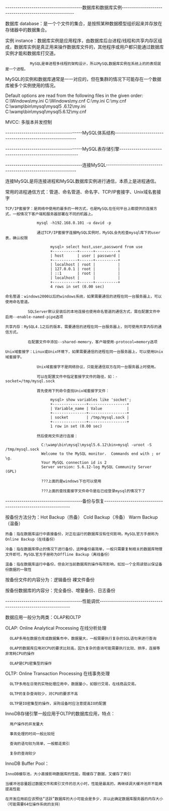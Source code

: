 
--------------------------------------数据库和数据库实例------------------------------------------------------

数据库 database：是一个个文件的集合，是按照某种数据模型组织起来并存放在存储器中的数据集合。

实例 instance：数据库实例是应用程序，由数据库后台进程/线程和共享内存区组成，数据库实例是真正用来操作数据库文件的，其他程序或用户都只能通过数据库实例才能和数据库打交道。

               MySQL是单进程多线程的架构设计，所以MySQL数据库实例在系统上的的表现就是一个进程。

MySQL的实例和数据库通常是一一对应的，但在集群的情况下可能存在一个数据库被多个实例使用的情况。


Default options are read from the following files in the given order:
C:\Windows\my.ini C:\Windows\my.cnf C:\my.ini C:\my.cnf C:\wamp\bin\mysql\mysql5
.6.12\my.ini C:\wamp\bin\mysql\mysql5.6.12\my.cnf

MVCC: 多版本并发控制


--------------------------------------MySQL体系结构-----------------------------------------------------------



--------------------------------------MySQL表存储引擎---------------------------------------------------------



--------------------------------------连接MySQL---------------------------------------------------------------

连接MySQL是将连接进程和MySQL数据库实例进行通信，本质上是进程通信。

常用的进程通信方式：管道、命名管道、命名字、TCP/IP套接字、Unix域名套接字

    TCP/IP套接字：是网络中使用的最多的一种方式，也是MySQL在任何平台上都提供的连接方式，一般情况下客户端和服务器部署在不同的机器上。

                  mysql -h192.168.0.101 -u david -p

                  通过TCP/IP套接字连接MySQL实例时，MySQL会先检查mysql库下的user表，确认权限

                        mysql> select host,user,password from use
                        +-----------+------+----------+
                        | host      | user | password |
                        +-----------+------+----------+
                        | localhost | root |          |
                        | 127.0.0.1 | root |          |
                        | ::1       | root |          |
                        | localhost |      |          |
                        +-----------+------+----------+
                        4 rows in set (0.00 sec)

    命名管道：windows2000以后的windows系统，如果需要通信的进程在同一台服务器上，可以使用命名管道。

              SQLServer默认安装后的本地连接也使用命名管道的通信方式，需在配置文件中启用--enable-named-pipe选项

    共享内存：MySQL4.1之后的版本，需要通信的进程在同一台服务器上，则可使用共享内存的通信方式。

              在配置文件中添加--shared-memory，客户端使用-protocol=memory选项

    Unix域套接字：Linux或Unix环境下，如果需要通信的进程在同一台服务器上，可以使用Unix域套接字。

                  Unix域套接字不是网络协议，只能是通信双方在同一台服务器上时使用。

                  可以在配置文件中指定套接字文件的路径，如：-socket=/tmp/mysql.sock

                  首先使用下列命令查找Unix域套接字文件：

                        mysql> show variables like 'socket';
                        +---------------+-----------------+
                        | Variable_name | Value           |
                        +---------------+-----------------+
                        | socket        | /tmp/mysql.sock |
                        +---------------+-----------------+
                        1 row in set (0.00 sec)
                    
                  然后使用文件进行连接：

                    C:\wamp\bin\mysql\mysql5.6.12\bin>mysql -uroot -S /tmp/mysql.sock
                    Welcome to the MySQL monitor.  Commands end with ; or \g.
                    Your MySQL connection id is 2
                    Server version: 5.6.12-log MySQL Community Server (GPL)                        

                    ???上面的是windows下也可以使用

                    ???上面的查找套接字文件命令是在已经登录mysql的情况下了

--------------------------------------备份与恢复-------------------------------------------------------------

按备份方法分为：Hot Backup（热备）  Cold Backup（冷备） Warm Backup（温备）

    热备：指在数据库运行中直接备份，对正在运行的数据库没有任何影响，MySQL官方手册称为Online Backup（在线备份）

    冷备：指在数据库停止的情况下进行备份，这种备份最简单，一般只需要复制相关的数据库物理文件即可，MySQL官方手册称为Offline Backup（离线备份）

    温备：指在数据库运行中备份，但会对当前数据库的操作有所影响，如加一个全局读锁以保证备份数据的一致性

按备份文件的内容分为：逻辑备份  裸文件备份

按备份数据库的内容分：完全备份、增量备份、日志备份

--------------------------------------性能调优---------------------------------------------------------------

数据应用一般分为两类：OLAP和OLTP

OLAP: Online Analytical Processing 在线分析处理

      OLAP多用在数据仓库或数据集市中，数据量大，一般需要执行复杂的SQL语句来进行查询

      OLAP的数据库应用对CPU的要求比较高，因为复杂的查询可能需要执行比较、排序，连接等非常耗CPU的操作

      OLAP是CPU密集型的操作

OLTP: Online Transaction Processing 在线事务处理

      OLTP多用在日常的实物处理应用中，数据量小，如银行交易，在线商品交易。

      OLTP的复杂查询较少，对CPU的要求不高

      OLTP是IO密集型的操作，采购设备时应注意提高IO的配置

InnoDB存储引擎一般应用于OLTP的数据库应用，特点：

      用户操作的并发量大

      事务处理的时间一般比较短

      查询的语句较为简单，一般都走索引

      复杂的查询较少

InnoDB Buffer Pool：

    InnoDB缓存池，大小直接影响数据库的性能，既缓存了数据，又缓存了索引

    当缓冲池容量超过数据文件和索引文件的总大小时，性能是最高的，再继续调大缓冲池并不能再提高性能

    在开发应用前应该预估“活跃”数据库的大小可能会是多少，并以此确定数据库服务器的内存大小（可能需要64位操作系统的支持）

